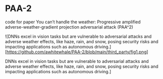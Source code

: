 # PAA-2
code for paper You can’t handle the weather: Progressive amplified adverse-weather-gradient projection adversarial attack (PAA^2)

![DNNs excel in vision tasks but are vulnerable to adversarial attacks and adverse weather effects, like haze, rain, and snow, posing security risks and impacting applications such as autonomous driving.][https://github.com/awhitewhale/PAA-2/blob/main/third_party/fig1.png]

DNNs excel in vision tasks but are vulnerable to adversarial attacks and adverse weather effects, like haze, rain, and snow, posing security risks and impacting applications such as autonomous driving.]